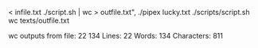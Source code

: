 < infile.txt ./script.sh | wc > outfile.txt", 
./pipex lucky.txt ./scripts/script.sh wc texts/outfile.txt

wc outputs from file: 22 134 
Lines: 22
Words: 134
Characters: 811